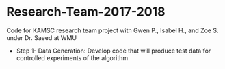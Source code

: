 # Research-Team-2017-2018
Code for KAMSC research team project with Gwen P., Isabel H., and Zoe S. under Dr. Saeed at  WMU

* Step 1- Data Generation:
  Develop code that will produce test data for controlled experiments of the algorithm
